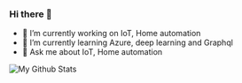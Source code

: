 ### Hi there 👋

<!--
**ranrinc/ranrinc** is a ✨ _special_ ✨ repository because its `README.md` (this file) appears on your GitHub profile.

Here are some ideas to get you started:

- 🔭 I’m currently working on ...
- 🌱 I’m currently learning ...
- 👯 I’m looking to collaborate on ...
- 🤔 I’m looking for help with ...
- 💬 Ask me about ...
- 📫 How to reach me: ...
- 😄 Pronouns: ...
- ⚡ Fun fact: ...
-->

 - 🔭 I’m currently working on IoT, Home automation
 - 🌱 I’m currently learning Azure, deep learning and Graphql 
 - 💬 Ask me about IoT, Home automation

![My Github Stats](https://github-readme-stats.vercel.app/api?username=ranrinc&show_icons=true)
